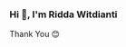 ### Hi 👋, I'm Ridda Witdianti

<!--
**RiddaWitdianti/RiddaWitdianti** is a ✨ _special_ ✨ repository because its `README.md` (this file) appears on your GitHub profile.

Here are some ideas to get you started:

- 🔭 I’m currently looking for a job and always learning to improve my programming skills
- 🌱 I’m currently learning Laravel Framework and Vu.js
- 🤔 I’m looking for help with brainstorming about the world of programming especially in the web
- 💬 Ask me anything related to web applications, especially in the field of design
- 📫 How to reach me: your own way 😉
- ⚡ Fun fact: I love coding with a dark theme and it keeps me from being distracted by my eyesight and listening to 🐈 purrs in my daily life 
-->

Thank You 😊

